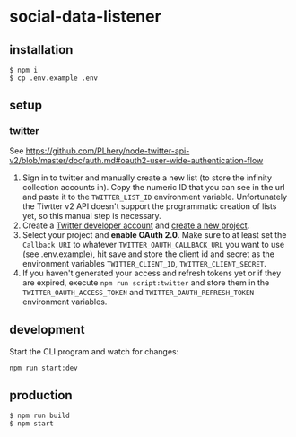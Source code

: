 # social-data-listener

## installation
```
$ npm i
$ cp .env.example .env
```

## setup
### twitter
See https://github.com/PLhery/node-twitter-api-v2/blob/master/doc/auth.md#oauth2-user-wide-authentication-flow

1. Sign in to twitter and manually create a new list (to store the infinity collection accounts in). Copy the numeric ID that you can see in the url and paste it to the `TWITTER_LIST_ID` environment variable. Unfortunately the Tiwtter v2 API doesn't support the programmatic creation of lists yet, so this manual step is necessary.
2. Create a [Twitter developer account](https://developer.twitter.com) and [create a new project](https://developer.twitter.com/en/portal/projects).
3. Select your project and **enable OAuth 2.0**. Make sure to at least set the `Callback URI` to whatever `TWITTER_OAUTH_CALLBACK_URL` you want to use (see .env.example), hit save and store the client id and secret as the environment variables `TWITTER_CLIENT_ID`, `TWITTER_CLIENT_SECRET`.
4. If you haven't generated your access and refresh tokens yet or if they are expired, execute `npm run script:twitter` and store them in the `TWITTER_OAUTH_ACCESS_TOKEN` and `TWITTER_OAUTH_REFRESH_TOKEN` environment variables.  

## development
Start the CLI program and watch for changes:

`npm run start:dev`

## production
```
$ npm run build
$ npm start
```
